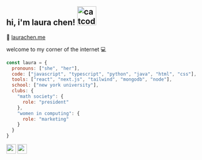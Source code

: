 <h2> hi, i'm laura chen! <img alt="catcode" src="https://camo.githubusercontent.com/0df1c27a194a654fe3b03c9dfe318fb0c9a62e994ed1042e611408aa3f4fa3f6/68747470733a2f2f6d656469612e67697068792e636f6d2f6d656469612f6d47634e6a736657416a593541455a4e77362f67697068792e676966" width='50'> </h2>

 :love_letter: [laurachen.me](https://laurachen.me)

welcome to my corner of the internet :computer:

```javascript
const laura = {
  pronouns: ["she", "her"],
  code: ["javascript", "typescript", "python", "java", "html", "css"],
  tools: ["react", "next.js", "tailwind", "mongodb", "node"],
  school: ["new york university"],
  clubs: {
    "math society": {
      role: "president"
    },
    "women in computing": {
      role: "marketing"
    }
  }
}

```


<p><a href="https://twitter.com/laurathesimp"><img src="https://img.shields.io/badge/twitter-%231DA1F2.svg?&style=for-the-badge&logo=twitter&logoColor=white" height=25></a> <a href="https://www.linkedin.com/in/laura-chen-8a9a9625a/"><img src="https://img.shields.io/badge/linkedin-%230077B5.svg?&style=for-the-badge&logo=linkedin&logoColor=white" height=25></a></p>

<!--
**Shashwatpog/Shashwatpog** is a ✨ _special_ ✨ repository because its `README.md` (this file) appears on your GitHub profile.

Here are some ideas to get you started:

- 🔭 I’m currently working on ...
- 🌱 I’m currently learning ...
- 👯 I’m looking to collaborate on ...
- 🤔 I’m looking for help with ...
- 💬 Ask me about ...
- 📫 How to reach me: ...
- 😄 Pronouns: ...
- ⚡ Fun fact: ...
-->
